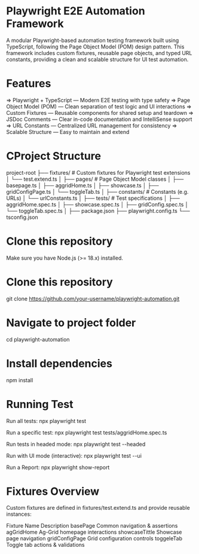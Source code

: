 # Playwright E2E Automation Framework
A modular Playwright-based automation testing framework built using TypeScript, following the Page Object Model (POM) design pattern.
This framework includes custom fixtures, reusable page objects, and typed URL constants, providing a clean and scalable structure for UI test automation.


# Features
=> Playwright + TypeScript — Modern E2E testing with type safety
=> Page Object Model (POM) — Clean separation of test logic and UI interactions
=> Custom Fixtures — Reusable components for shared setup and teardown
=> JSDoc Comments — Clear in-code documentation and IntelliSense support
=> URL Constants — Centralized URL management for consistency
=> Scalable Structure — Easy to maintain and extend


# CProject Structure 
 project-root
├──  fixtures/              # Custom fixtures for Playwright test extensions
│   └── test.extend.ts
│
├──  pages/                 # Page Object Model classes
│   ├── basepage.ts
│   ├── aggridHome.ts
│   ├── showcase.ts
│   ├── gridConfigPage.ts
│   └── toggleTab.ts
│
├──  constants/             # Constants (e.g. URLs)
│   └── urlConstants.ts
│
├──  tests/                 # Test specifications
│   ├── aggridHome.spec.ts
│   ├── showcase.spec.ts
│   ├── gridConfig.spec.ts
│   └── toggleTab.spec.ts
│
├── package.json
├── playwright.config.ts
└── tsconfig.json


# Clone this repository
Make sure you have Node.js (>= 18.x) installed.

# Clone this repository
git clone https://github.com/your-username/playwright-automation.git

# Navigate to project folder
cd playwright-automation

# Install dependencies
npm install

# Running Test
Run all tests: npx playwright test

Run a specific test: npx playwright test tests/aggridHome.spec.ts

Run tests in headed mode: npx playwright test --headed

Run with UI mode (interactive): npx playwright test --ui

Run a Report: npx playwright show-report


# Fixtures Overview
Custom fixtures are defined in fixtures/test.extend.ts and provide reusable instances:

Fixture Name	        Description
basePage	            Common navigation & assertions
agGridHome	            Ag-Grid homepage interactions
showcaseTittle	        Showcase page navigation
gridConfigPage	        Grid configuration controls
toggeleTab	            Toggle tab actions & validations
